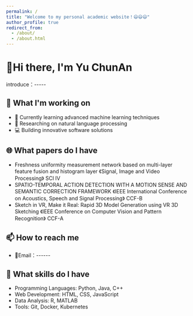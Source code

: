 ```yaml
---
permalink: /
title: "Welcome to my personal academic website！😃😃😃"
author_profile: true
redirect_from: 
  - /about/
  - /about.html
---
```


# 👋Hi there, I'm Yu ChunAn

introduce：-----

## 🔭 What I'm working on

- 🌱 Currently learning advanced machine learning techniques
- 🔬 Researching on natural language processing
- 💻 Building innovative software solutions

## 🌐 What papers do I have
- Freshness uniformity measurement network based on multi-layer feature fusion and histogram layer  《Signal, Image and Video Processing》 SCI Ⅳ
- SPATIO-TEMPORAL ACTION DETECTION WITH A MOTION SENSE AND SEMANTIC CORRECTION FRAMEWORK 《IEEE International Conference on Acoustics, Speech and Signal Processing》 CCF-B
- Sketch in VR, Make it Real: Rapid 3D Model Generation using VR 3D Sketching 《IEEE Conference on Computer Vision and Pattern Recognition》 CCF-A

## 📫 How to reach me

- 📮Email：------

## 💼 What skills do I have

- Programming Languages: Python, Java, C++
- Web Development: HTML, CSS, JavaScript
- Data Analysis: R, MATLAB
- Tools: Git, Docker, Kubernetes


